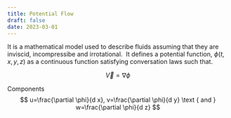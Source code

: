 ```yaml
---
title: Potential Flow
draft: false
date: 2023-03-01
---
```


It is a mathematical model used to describe fluids assuming that they are inviscid, incompressibe and irrotational. 
It defines a potential function, $\phi(t,x,y,z)$ as a continuous function satisfying conversation laws such that.

$$
\vec V=\nabla \phi
$$

Components
$$
u=\frac{\partial \phi}{d x}, v=\frac{\partial \phi}{d y} \text { and } w=\frac{\partial \phi}{d z}
$$

